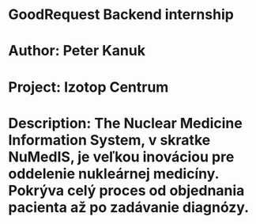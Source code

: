# GoodRequest Backend internship

# Author: Peter Kanuk

# Project: Izotop Centrum

# Description: The Nuclear Medicine Information System, v skratke NuMedIS, je veľkou inováciou pre oddelenie nukleárnej medicíny. Pokrýva celý proces od objednania pacienta až po zadávanie diagnózy.
